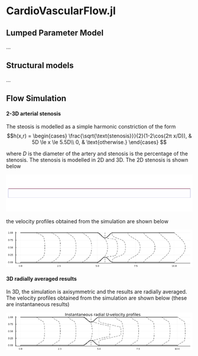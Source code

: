 # CardioVascularFlow.jl

## Lumped Parameter Model

...

## Structural models

...

## Flow Simulation

#### 2-3D arterial stenosis

The steosis is modelled as a simple harmonic constriction of the form 
$$h(x,r) = \begin{cases}
\frac{\sqrt{\text{stenosis}}}{2}(1-2\cos(2π x/D)), & 5D \le x \le 5.5D\\
0, & \text{otherwise.}
\end{cases}
$$ 

where $D$ is the diameter of the artery and $\text{stenosis}$ is the percentage of the stenosis. The stenosis is modelled in 2D and 3D. The 2D stenosis is shown below

![3D stenosis](figures/2D_Stenosis.gif)

the velocity profiles obtained from the simulation are shown below

![velocity](figures/velocity_profiles.png)

#### 3D radially averaged results

In 3D, the simulation is axisymmetric and the results are radially averaged. The velocity profiles obtained from the simulation are shown below (these are instantaneous results)


![velocity_r](figures/radial_velocity_profiles.png)